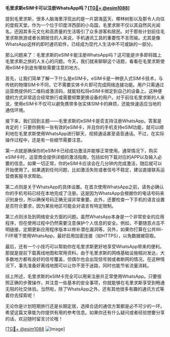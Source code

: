 **毛里求斯eSIM卡可以注册WhatsApp吗？[[TG💪+ @esim1088](https://t.me/s/esim1088)]**

提到毛里求斯，很多人脑海里浮现出的是一片碧海蓝天、椰林树影以及那令人向往的度假天堂。作为一个位于印度洋西部的小岛国，毛里求斯不仅以其自然风光闻名，还因其多元文化和高质量的生活吸引了众多游客和居民。对于那些计划前往毛里求斯旅游或者长期居住的人来说，手机通讯工具的重要性不言而喻。尤其是像WhatsApp这样的即时通讯软件，已经成为现代人生活中不可或缺的一部分。

那么问题来了：毛里求斯的eSIM卡能注册WhatsApp吗？这可能是许多即将踏上毛里求斯之旅的人关心的问题。今天，我们就来聊聊这个话题，看看在毛里求斯使用eSIM卡到底有哪些需要注意的地方。

首先，让我们简单了解一下什么是eSIM卡。eSIM卡是一种嵌入式SIM卡技术，与传统的物理SIM卡不同，它不需要实体卡片即可完成网络连接功能。用户只需通过运营商提供的二维码或激活码，就能轻松将eSIM卡绑定到自己的设备上。这种便捷的方式非常适合经常旅行或需要频繁更换设备的用户。对于前往毛里求斯的人来说，使用eSIM卡不仅可以避免携带多张实体SIM卡的麻烦，还能快速适应当地的通信环境。

接下来，我们回到主题——毛里求斯的eSIM卡是否支持注册WhatsApp。答案是肯定的！只要你拥有一张有效的eSIM卡，并且你的手机支持eSIM功能，就可以顺利地在毛里求斯使用WhatsApp进行聊天、视频通话甚至语音通话。不过，在实际操作过程中，还是有一些细节需要注意。

第一点就是确保你的eSIM卡已经成功激活并能够正常使用。通常情况下，购买eSIM卡时，运营商会提供详细的激活指南，包括如何下载对应的APP以及输入必要的信息。如果一切正常，你的eSIM卡应该会在几分钟内完成激活，随后就可以开始使用了。如果遇到任何问题，比如激活失败或者信号不稳定，建议直接联系运营商客服寻求帮助。

第二点则是关于WhatsApp的具体设置。在首次使用WhatsApp之前，请务必确认你的手机号码已经在本地完成了注册。这是因为WhatsApp会根据你的电话号码来识别身份，所以确保号码正确无误非常重要。此外，还要检查一下手机的语言设置是否符合要求，因为某些地区可能会对语言有特定限制。

第三点则涉及到网络安全方面的问题。虽然WhatsApp本身是一个非常安全的应用程序，但在使用过程中仍然需要注意保护个人信息的安全。例如，不要随意点击不明链接，定期更新应用程序版本以修补潜在漏洞等。另外，如果你打算在公共Wi-Fi环境下使用WhatsApp，最好启用加密连接（如HTTPS），以免数据被窃取。

最后，还有一个小技巧可以帮助你在毛里求斯更好地享受WhatsApp带来的便利。那就是提前下载离线地图和常用资料。由于毛里求斯的网络基础设施相对发达，大多数地方都有良好的信号覆盖，但偶尔也会出现信号弱或者断网的情况。在这种情况下，事先准备好离线地图可以让你不至于迷路，同时也能节省流量消耗。

综上所述，毛里求斯的eSIM卡完全可以用来注册并正常使用WhatsApp。只要按照正确的步骤操作，并注意一些基本的安全事项，你就能够在毛里求斯享受到畅通无阻的社交体验。当然啦，除了WhatsApp之外，还有其他很多有趣的通讯方式等着你去探索呢！

无论你是计划短期旅行还是长期定居，选择合适的通信方案都是必不可少的一环。希望这篇文章能为你提供有用的参考信息。如果你还有什么疑问或者经验想要分享的话，欢迎随时留言讨论哦！

[[TG💪+ @esim1088](https://t.me/s/esim1088) ![Image](https://i.postimg.cc/4NQfJmqS/Snipaste-2025-05-13-00-14-12.png)]